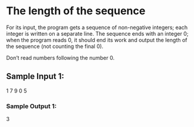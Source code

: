 # The length of the sequence

For its input, the program gets a sequence of non-negative integers; each integer is written on a separate line. The sequence ends with an integer 0; when the program reads 0, it should end its work and output the length of the sequence (not counting the final 0).

Don’t read numbers following the number 0.

## Sample Input 1:

1
7
9
0
5

### Sample Output 1:

3